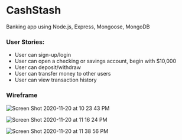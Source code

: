 # CashStash

Banking app using Node.js, Express, Mongoose, MongoDB


### User Stories:

* User can sign-up/login
* User can open a checking or savings account, begin with $10,000
* User can deposit/withdraw
* User can transfer money to other users
* User can view transaction history

### Wireframe

![Screen Shot 2020-11-20 at 10 23 43 PM](https://user-images.githubusercontent.com/73499055/99867865-16503f00-2b83-11eb-9182-e4b8e55fbcd2.png)



![Screen Shot 2020-11-20 at 11 16 24 PM](https://user-images.githubusercontent.com/73499055/99868238-75fc1980-2b86-11eb-97f2-3c7caeb3026f.png)



![Screen Shot 2020-11-20 at 11 38 56 PM](https://user-images.githubusercontent.com/73499055/99868607-9bd6ed80-2b89-11eb-8a67-c6c1ef68079f.png)
